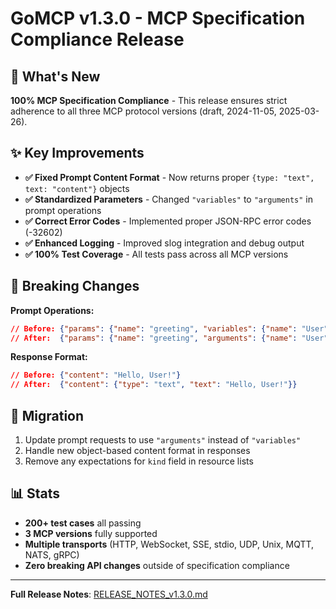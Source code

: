 # GoMCP v1.3.0 - MCP Specification Compliance Release

## 🎯 What's New

**100% MCP Specification Compliance** - This release ensures strict adherence to all three MCP protocol versions (draft, 2024-11-05, 2025-03-26).

## ✨ Key Improvements

- **✅ Fixed Prompt Content Format** - Now returns proper `{type: "text", text: "content"}` objects
- **✅ Standardized Parameters** - Changed `"variables"` to `"arguments"` in prompt operations  
- **✅ Correct Error Codes** - Implemented proper JSON-RPC error codes (-32602)
- **✅ Enhanced Logging** - Improved slog integration and debug output
- **✅ 100% Test Coverage** - All tests pass across all MCP versions

## 🔄 Breaking Changes

**Prompt Operations:**
```json
// Before: {"params": {"name": "greeting", "variables": {"name": "User"}}}
// After:  {"params": {"name": "greeting", "arguments": {"name": "User"}}}
```

**Response Format:**
```json
// Before: {"content": "Hello, User!"}
// After:  {"content": {"type": "text", "text": "Hello, User!"}}
```

## 🚀 Migration

1. Update prompt requests to use `"arguments"` instead of `"variables"`
2. Handle new object-based content format in responses
3. Remove any expectations for `kind` field in resource lists

## 📊 Stats

- **200+ test cases** all passing
- **3 MCP versions** fully supported
- **Multiple transports** (HTTP, WebSocket, SSE, stdio, UDP, Unix, MQTT, NATS, gRPC)
- **Zero breaking API changes** outside of specification compliance

---

**Full Release Notes**: [RELEASE_NOTES_v1.3.0.md](./RELEASE_NOTES_v1.3.0.md) 